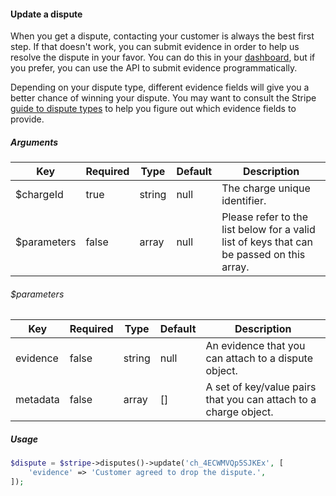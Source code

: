 #### Update a dispute

When you get a dispute, contacting your customer is always the best first step. If that doesn't work, you can submit evidence in order to help us resolve the dispute in your favor. You can do this in your [dashboard](https://dashboard.stripe.com/#disputes), but if you prefer, you can use the API to submit evidence programmatically.

Depending on your dispute type, different evidence fields will give you a better chance of winning your dispute. You may want to consult the Stripe [guide to dispute types](https://stripe.com/help/dispute-types) to help you figure out which evidence fields to provide.

##### Arguments

<table>
    <thead>
        <th>Key</th>
        <th>Required</th>
        <th>Type</th>
        <th>Default</th>
        <th>Description</th>
    </thead>
    <tbody>
        <tr>
            <td>$chargeId</td>
            <td>true</td>
            <td>string</td>
            <td>null</td>
            <td>The charge unique identifier.</td>
        </tr>
        <tr>
            <td>$parameters</td>
            <td>false</td>
            <td>array</td>
            <td>null</td>
            <td>Please refer to the list below for a valid list of keys that can be passed on this array.</td>
        </tr>
    </tbody>
</table>

###### $parameters

<table>
    <thead>
        <th>Key</th>
        <th>Required</th>
        <th>Type</th>
        <th>Default</th>
        <th>Description</th>
    </thead>
    <tbody>
        <tr>
            <td>evidence</td>
            <td>false</td>
            <td>string</td>
            <td>null</td>
            <td>An evidence that you can attach to a dispute object.</td>
        </tr>
        <tr>
            <td>metadata</td>
            <td>false</td>
            <td>array</td>
            <td>[]</td>
            <td>A set of key/value pairs that you can attach to a charge object.</td>
        </tr>
    </tbody>
</table>

##### Usage

```php
$dispute = $stripe->disputes()->update('ch_4ECWMVQp5SJKEx', [
    'evidence' => 'Customer agreed to drop the dispute.',
]);
```

